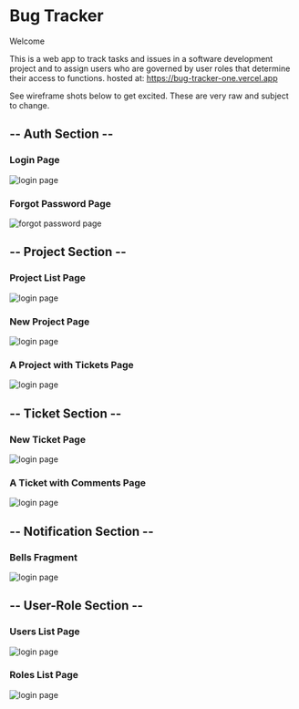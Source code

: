 
# Bug Tracker
Welcome

This is a web app to track tasks and issues in a software development project and to assign users who are governed by user roles that determine their access to functions.
hosted at: https://bug-tracker-one.vercel.app

See wireframe shots below to get excited. These are very raw and subject to change.

## -- Auth Section --
### Login Page
![login page](https://bug-tracker-one.vercel.app/page-login-screen.png)
### Forgot Password Page
![forgot password page](https://bug-tracker-one.vercel.app/page-forgot-password.png)

## -- Project Section --
### Project List Page
![login page](https://bug-tracker-one.vercel.app/page-projects-list.png)
### New Project Page
![login page](https://bug-tracker-one.vercel.app/page-new-project.png)
### A Project with Tickets Page
![login page](https://bug-tracker-one.vercel.app/page-project-with-tickets.png)

## -- Ticket Section --
### New Ticket Page
![login page](https://bug-tracker-one.vercel.app/page-new-ticket.png)
### A Ticket with Comments Page
![login page](https://bug-tracker-one.vercel.app/page-ticket-with-comments.png)

## -- Notification Section --
### Bells Fragment
![login page](https://bug-tracker-one.vercel.app/page-bells.png)

## -- User-Role Section --
### Users List Page
![login page](https://bug-tracker-one.vercel.app/page-users-list.png)
### Roles List Page
![login page](https://bug-tracker-one.vercel.app/page-roles-list.png)
